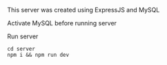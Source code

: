 This server was created using ExpressJS and MySQL

Activate MySQL before running server

Run server
```
cd server
npm i && npm run dev
```
